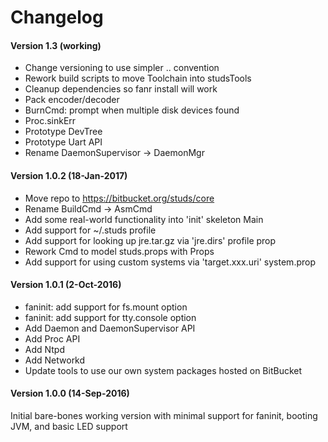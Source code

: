 # **Changelog**

#### **Version 1.3 (working)**
- Change versioning to use simpler <major>.<minor>.<patch> convention
- Rework build scripts to move Toolchain into studsTools
- Cleanup dependencies so fanr install will work
- Pack encoder/decoder
- BurnCmd: prompt when multiple disk devices found
- Proc.sinkErr
- Prototype DevTree
- Prototype Uart API
- Rename DaemonSupervisor -> DaemonMgr

#### **Version 1.0.2 (18-Jan-2017)**
- Move repo to https://bitbucket.org/studs/core
- Rename BuildCmd -> AsmCmd
- Add some real-world functionality into 'init' skeleton Main
- Add support for ~/.studs profile
- Add support for looking up jre.tar.gz via 'jre.dirs' profile prop
- Rework Cmd to model studs.props with Props
- Add support for using custom systems via 'target.xxx.uri' system.prop

#### **Version 1.0.1 (2-Oct-2016)**
- faninit: add support for fs.mount option
- faninit: add support for tty.console option
- Add Daemon and DaemonSupervisor API
- Add Proc API
- Add Ntpd
- Add Networkd
- Update tools to use our own system packages hosted on BitBucket

#### **Version 1.0.0 (14-Sep-2016)**
Initial bare-bones working version with minimal support
for faninit, booting JVM, and basic LED support